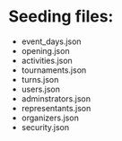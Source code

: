 # Seeding files:

- event_days.json
- opening.json
- activities.json
- tournaments.json
- turns.json
- users.json
- adminstrators.json
- representants.json
- organizers.json
- security.json
